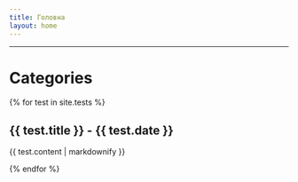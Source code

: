 ```yaml
---
title: Головна
layout: home
---
```


-----

# Categories

{% for test in site.tests %}
  <h2>{{ test.title }} - {{ test.date }}</h2>
  <p>{{ test.content | markdownify }}</p>
{% endfor %}